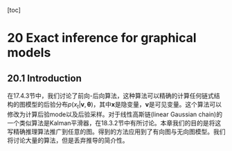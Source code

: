 [toc]

# 20 Exact inference for graphical models

## 20.1 Introduction

在17.4.3节中，我们讨论了前向-后向算法，这种算法可以精确的计算任何链式结构的图模型的后验分布$p(x_t\vert\mathbf{v},\boldsymbol{\theta})$，其中$\mathbf{x}$是隐变量，$\mathbf{v}$是可见变量。这个算法可以修改为计算后验mode以及后验采样。对于线性高斯链(linear Gaussian chain)的一个类似算法是Kalman平滑器，在18.3.2节中有所讨论。本章我们的目的是将这写精确推理算法推广到任意的图。得到的方法应用到了有向图与无向图模型。我们将讨论大量的算法，但是丢弃推导的简介性。